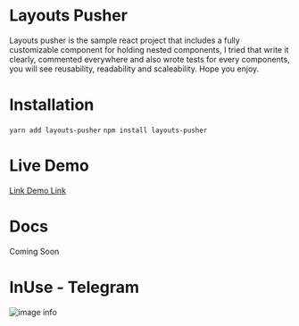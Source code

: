 # Layouts Pusher

Layouts pusher is the sample react project that includes a fully customizable component for holding nested components, I tried that write it clearly, commented everywhere and also wrote tests for every components, you will see reusability, readability and scaleability.
Hope you enjoy.

# Installation

`yarn add layouts-pusher`
`npm install layouts-pusher `


# Live Demo

[Link Demo Link](https://layouts-pusher.vercel.app/telegram-sidebar)

# Docs

Coming Soon

# InUse - Telegram

![image info](assets/telegram-sample.gif)
